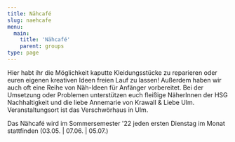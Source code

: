 ```yaml
---
title: Nähcafé
slug: naehcafe
menu: 
  main:
    title: 'Nähcafé'
    parent: groups
type: page
---
```

Hier habt ihr die Möglichkeit kaputte Kleidungsstücke zu reparieren oder euren eigenen kreativen Ideen freien Lauf zu lassen! Außerdem haben wir auch oft eine Reihe von Näh-Ideen für Anfänger vorbereitet. Bei der Umsetzung  oder Problemen unterstützen euch fleißige NäherInnen der HSG Nachhaltigkeit und die liebe Annemarie von Krawall & Liebe Ulm. Veranstaltungsort ist das Verschwörhaus in Ulm.

Das Nähcafé wird im Sommersemester '22 jeden ersten Dienstag im Monat stattfinden (03.05. | 07.06. | 05.07.)
